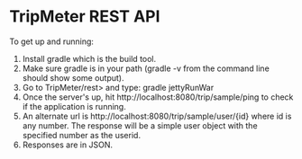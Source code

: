 # TripMeter REST API

To get up and running:  
1. Install gradle which is the build tool.  
2. Make sure gradle is in your path (gradle -v from the command line should show some output).  
3. Go to TripMeter/rest> and type: gradle jettyRunWar  
4. Once the server's up, hit http://localhost:8080/trip/sample/ping to check if the application is running.  
5. An alternate url is http://localhost:8080/trip/sample/user/{id} where id is any number. The response will be a simple user object with the specified number as the userid.  
6. Responses are in JSON.  
